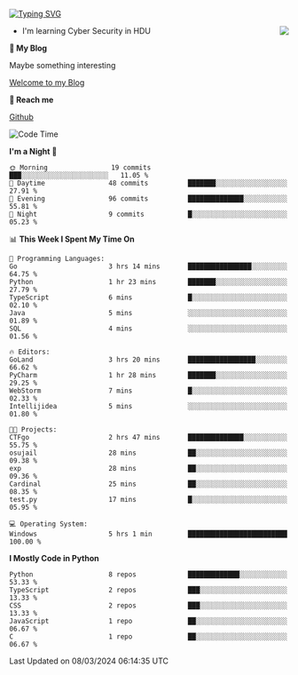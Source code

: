 [![Typing SVG](https://readme-typing-svg.herokuapp.com?font=Fira+Code&pause=1000&random=false&width=450&height=60&lines=Hello+%F0%9F%91%8B%F0%9F%8F%BB;I'm+JBNRZ)](https://git.io/typing-svg)

<a href="#">
  <img align="right" src="https://github-readme-stats.vercel.app/api?username=JBNRZ&show_icons=true&bg_color=15,f2f7fd,E0EAFC" />
</a>

- I'm learning Cyber Security in HDU

 **🌱 My Blog**

Maybe something interesting

[Welcome to my Blog](https://jbnrz.com.cn/)

 **💬 Reach me** 

[Github](https://github.com/JBNRZ)


<!--START_SECTION:waka-->
![Code Time](http://img.shields.io/badge/Code%20Time-361%20hrs%2014%20mins-blue)

**I'm a Night 🦉** 

```text
🌞 Morning                19 commits          ███░░░░░░░░░░░░░░░░░░░░░░   11.05 % 
🌆 Daytime                48 commits          ███████░░░░░░░░░░░░░░░░░░   27.91 % 
🌃 Evening                96 commits          ██████████████░░░░░░░░░░░   55.81 % 
🌙 Night                  9 commits           █░░░░░░░░░░░░░░░░░░░░░░░░   05.23 % 
```


📊 **This Week I Spent My Time On** 

```text
💬 Programming Languages: 
Go                       3 hrs 14 mins       ████████████████░░░░░░░░░   64.75 % 
Python                   1 hr 23 mins        ███████░░░░░░░░░░░░░░░░░░   27.79 % 
TypeScript               6 mins              █░░░░░░░░░░░░░░░░░░░░░░░░   02.10 % 
Java                     5 mins              ░░░░░░░░░░░░░░░░░░░░░░░░░   01.89 % 
SQL                      4 mins              ░░░░░░░░░░░░░░░░░░░░░░░░░   01.56 % 

🔥 Editors: 
GoLand                   3 hrs 20 mins       █████████████████░░░░░░░░   66.62 % 
PyCharm                  1 hr 28 mins        ███████░░░░░░░░░░░░░░░░░░   29.25 % 
WebStorm                 7 mins              █░░░░░░░░░░░░░░░░░░░░░░░░   02.33 % 
Intellijidea             5 mins              ░░░░░░░░░░░░░░░░░░░░░░░░░   01.80 % 

🐱‍💻 Projects: 
CTFgo                    2 hrs 47 mins       ██████████████░░░░░░░░░░░   55.75 % 
osujail                  28 mins             ██░░░░░░░░░░░░░░░░░░░░░░░   09.38 % 
exp                      28 mins             ██░░░░░░░░░░░░░░░░░░░░░░░   09.36 % 
Cardinal                 25 mins             ██░░░░░░░░░░░░░░░░░░░░░░░   08.35 % 
test.py                  17 mins             █░░░░░░░░░░░░░░░░░░░░░░░░   05.95 % 

💻 Operating System: 
Windows                  5 hrs 1 min         █████████████████████████   100.00 % 
```

**I Mostly Code in Python** 

```text
Python                   8 repos             █████████████░░░░░░░░░░░░   53.33 % 
TypeScript               2 repos             ███░░░░░░░░░░░░░░░░░░░░░░   13.33 % 
CSS                      2 repos             ███░░░░░░░░░░░░░░░░░░░░░░   13.33 % 
JavaScript               1 repo              ██░░░░░░░░░░░░░░░░░░░░░░░   06.67 % 
C                        1 repo              ██░░░░░░░░░░░░░░░░░░░░░░░   06.67 % 
```




 Last Updated on 08/03/2024 06:14:35 UTC
<!--END_SECTION:waka-->
